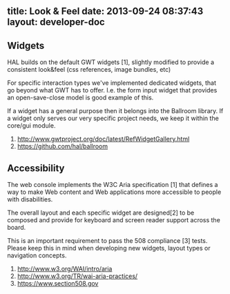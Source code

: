 title: Look & Feel
date: 2013-09-24 08:37:43
layout: developer-doc
---

## Widgets

HAL builds on the default GWT widgets [1], slightly modified to provide a consistent look&feel (css references, image bundles, etc)

For specific interaction types we've implemented dedicated widgets, that go beyond what GWT has to offer. I.e. the form input widget that provides an open-save-close model is good example of this.

If a widget has a general purpose then it belongs into the Ballroom library. If a widget only serves our very specific project needs, we keep it within the core/gui module.

1. http://www.gwtproject.org/doc/latest/RefWidgetGallery.html
2. https://github.com/hal/ballroom

## Accessibility
The web console implements the W3C Aria specification [1] that defines a way to make Web content and Web applications more accessible to people with disabilities.

The overall layout and each specific widget are designed[2] to be composed and provide for keyboard and screen reader support across the board.

This is an important requirement to pass the 508 compliance [3] tests. Please keep this in mind when developing new widgets, layout types or navigation concepts.


1. http://www.w3.org/WAI/intro/aria
2. http://www.w3.org/TR/wai-aria-practices/
3. https://www.section508.gov


